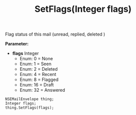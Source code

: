 ﻿---
uid: crmscript_ref_NSEMailEnvelope_SetFlags
title: SetFlags(Integer flags)
intellisense: NSEMailEnvelope.SetFlags
keywords: NSEMailEnvelope, GetFlags
so.topic: reference
---

Flag status of this mail (unread, replied, deleted )

**Parameter:** 
 - **flags** Integer
     - Enum: 0 = None 
     - Enum: 1 = Seen 
     - Enum: 2 = Deleted 
     - Enum: 4 = Recent 
     - Enum: 8 = Flagged 
     - Enum: 16 = Draft 
     - Enum: 32 = Answered 

```crmscript
NSEMailEnvelope thing;
Integer flags;
thing.SetFlags(flags);
```

